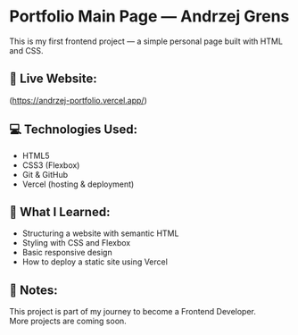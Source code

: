 # Portfolio Main Page — Andrzej Grens

This is my first frontend project — a simple personal page built with HTML and CSS.

## 🔗 Live Website:
(https://andrzej-portfolio.vercel.app/)

## 💻 Technologies Used:
- HTML5
- CSS3 (Flexbox)
- Git & GitHub
- Vercel (hosting & deployment)

## 🧠 What I Learned:
- Structuring a website with semantic HTML
- Styling with CSS and Flexbox
- Basic responsive design
- How to deploy a static site using Vercel

## 📌 Notes:
This project is part of my journey to become a Frontend Developer.  
More projects are coming soon.
